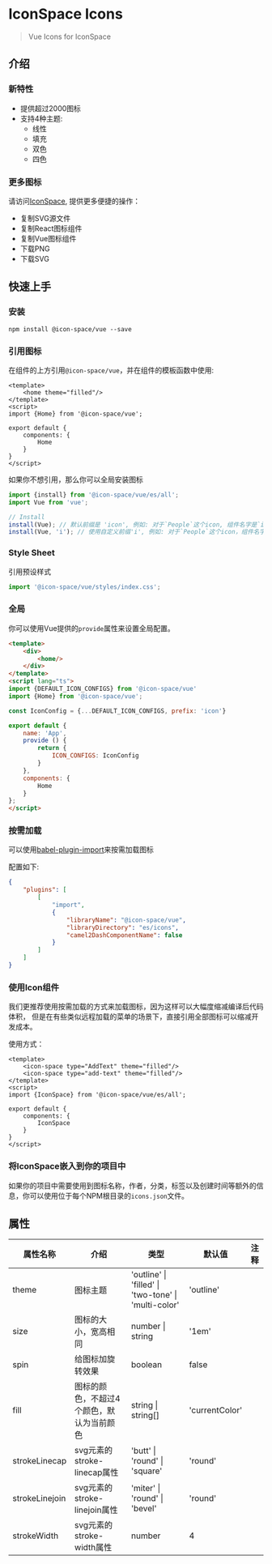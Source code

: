 # IconSpace Icons

> Vue Icons for IconSpace

## 介绍

### 新特性
* 提供超过2000图标
* 支持4种主题:
    * 线性
    * 填充
    * 双色
    * 四色

### 更多图标
请访问[IconSpace](https://icon-space.github.io/doc/), 提供更多便捷的操作：
* 复制SVG源文件
* 复制React图标组件
* 复制Vue图标组件
* 下载PNG
* 下载SVG
## 快速上手
### 安装

```
npm install @icon-space/vue --save
```

### 引用图标
在组件的上方引用`@icon-space/vue`，并在组件的模板函数中使用:

``` vue
<template>
    <home theme="filled"/>
</template>
<script>
import {Home} from '@icon-space/vue';

export default {
    components: {
        Home
    }
}
</script>
```

如果你不想引用，那么你可以全局安装图标


```typescript
import {install} from '@icon-space/vue/es/all';
import Vue from 'vue';

// Install
install(Vue); // 默认前缀是 'icon', 例如: 对于`People`这个icon, 组件名字是`icon-people`.
install(Vue, 'i'); // 使用自定义前缀'i', 例如: 对于`People`这个icon，组件名字是`i-people`.
```


### Style Sheet

引用预设样式

```typescript
import '@icon-space/vue/styles/index.css';
```

### 全局
你可以使用Vue提供的`provide`属性来设置全局配置。

```html
<template>
    <div>
        <home/>
    </div>
</template>
<script lang="ts">
import {DEFAULT_ICON_CONFIGS} from '@icon-space/vue'
import {Home} from '@icon-space/vue';

const IconConfig = {...DEFAULT_ICON_CONFIGS, prefix: 'icon'}

export default {
    name: 'App',
    provide () {
        return {
            ICON_CONFIGS: IconConfig
        }
    },
    components: {
        Home
    }
};
</script>

```

### 按需加载

可以使用[babel-plugin-import](https://github.com/ant-design/babel-plugin-import)来按需加载图标

配置如下:
```json
{
    "plugins": [
        [
            "import",
            {
                "libraryName": "@icon-space/vue",
                "libraryDirectory": "es/icons",
                "camel2DashComponentName": false 
            }
        ]
    ]
}
```


### 使用Icon组件
我们更推荐使用按需加载的方式来加载图标，因为这样可以大幅度缩减编译后代码体积，
但是在有些类似远程加载的菜单的场景下，直接引用全部图标可以缩减开发成本。

使用方式：

``` vue
<template>
    <icon-space type="AddText" theme="filled"/>
    <icon-space type="add-text" theme="filled"/>
</template>
<script>
import {IconSpace} from '@icon-space/vue/es/all';

export default {
    components: {
        IconSpace
    }
}
</script>
```
### 将IconSpace嵌入到你的项目中
如果你的项目中需要使用到图标名称，作者，分类，标签以及创建时间等额外的信息，你可以使用位于每个NPM根目录的`icons.json`文件。

## 属性
|    属性名称	 | 介绍  | 类型  | 默认值 | 注释 |
| ---------- | --- | --- | --- | --- |
| theme |  图标主题 | 'outline' &#124; 'filled' &#124; 'two-tone' &#124; 'multi-color' | 'outline'  |
| size | 图标的大小，宽高相同 | number &#124; string |  '1em' |
| spin |  给图标加旋转效果 | boolean | false |
| fill |  图标的颜色，不超过4个颜色，默认为当前颜色 | string &#124; string[]|  'currentColor' |
| strokeLinecap |  svg元素的stroke-linecap属性 | 'butt' &#124; 'round' &#124; 'square' |  'round' |
| strokeLinejoin |  svg元素的stroke-linejoin属性 | 'miter' &#124; 'round' &#124; 'bevel' |  'round' |
| strokeWidth |  svg元素的stroke-width属性 | number |  4 |

